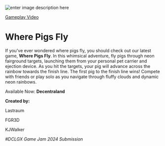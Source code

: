 ![enter image description here](https://cdn.discordapp.com/attachments/1235983984836608062/1245386140534439956/6Recurso_92x22.png?ex=665b32ba&is=6659e13a&hm=6f4f3c6eec06fd0f626a2bdcea872bbcfab570c67846a58c311fd00da8d22604&)

[Gameplay Video](https://youtu.be/BgiVEXPHcmQ?si=nIUPzLI_uP8mQLic)

# Where Pigs Fly
If you've ever wondered where pigs fly, you should check out our latest game, **Where Pigs Fly**. In this whimsical adventure, fly pigs through neon fairground targets, launching them from your personal pet carrier and ejection device. As you hit the targets, your pig will advance across the rainbow towards the finish line. The first pig to the finish line wins! Compete with friends or play solo as you navigate through fluffy clouds and dynamic neon rainbows. 

Available Now: **Decentraland**

**Created by:**

Lastraum

FGR3D

KJWalker

*#DCLGX Game Jam 2024 Submission*